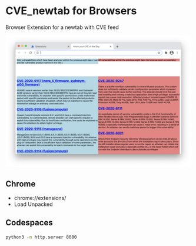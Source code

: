 # CVE_newtab for Browsers
Browser Extension for a newtab with CVE feed

![newtab](docs/img.png)

## Chrome

 - chrome://extensions/
 - Load Unpacked

## Codespaces

```bash
python3 -m http.server 8080
```
